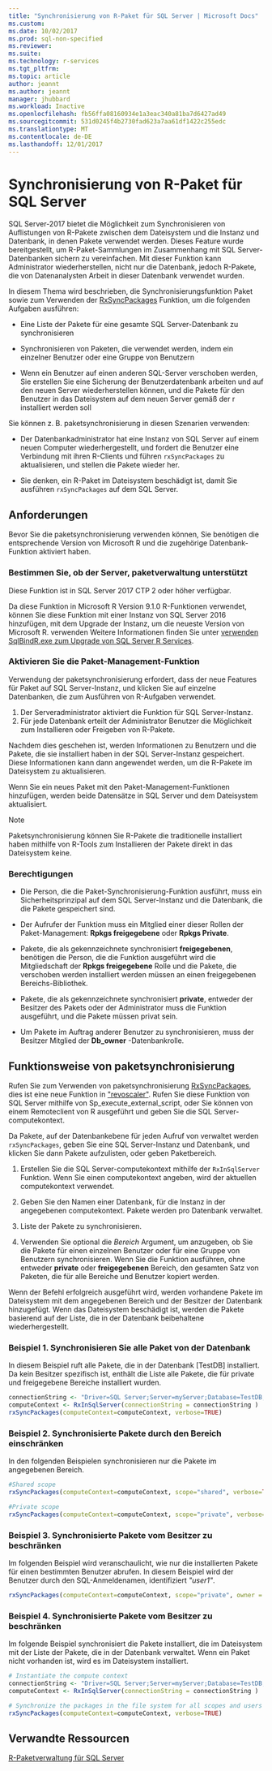 ```yaml
---
title: "Synchronisierung von R-Paket für SQL Server | Microsoft Docs"
ms.custom: 
ms.date: 10/02/2017
ms.prod: sql-non-specified
ms.reviewer: 
ms.suite: 
ms.technology: r-services
ms.tgt_pltfrm: 
ms.topic: article
author: jeannt
ms.author: jeannt
manager: jhubbard
ms.workload: Inactive
ms.openlocfilehash: fb56ffa08160934e1a3eac340a81ba7d6427ad49
ms.sourcegitcommit: 531d0245f4b2730fad623a7aa61df1422c255edc
ms.translationtype: MT
ms.contentlocale: de-DE
ms.lasthandoff: 12/01/2017
---
```

# <a name="r-package-synchronization-for-sql-server"></a>Synchronisierung von R-Paket für SQL Server

SQL Server-2017 bietet die Möglichkeit zum Synchronisieren von Auflistungen von R-Pakete zwischen dem Dateisystem und die Instanz und Datenbank, in denen Pakete verwendet werden.
Dieses Feature wurde bereitgestellt, um R-Paket-Sammlungen im Zusammenhang mit SQL Server-Datenbanken sichern zu vereinfachen. Mit dieser Funktion kann Administrator wiederherstellen, nicht nur die Datenbank, jedoch R-Pakete, die von Datenanalysten Arbeit in dieser Datenbank verwendet wurden.

In diesem Thema wird beschrieben, die Synchronisierungsfunktion Paket sowie zum Verwenden der [RxSyncPackages](https://docs.microsoft.com/r-server/r-reference/revoscaler/rxsyncpackages) Funktion, um die folgenden Aufgaben ausführen:

+ Eine Liste der Pakete für eine gesamte SQL Server-Datenbank zu synchronisieren

+ Synchronisieren von Paketen, die verwendet werden, indem ein einzelner Benutzer oder eine Gruppe von Benutzern

+ Wenn ein Benutzer auf einen anderen SQL-Server verschoben werden, Sie erstellen Sie eine Sicherung der Benutzerdatenbank arbeiten und auf den neuen Server wiederherstellen können, und die Pakete für den Benutzer in das Dateisystem auf dem neuen Server gemäß der r installiert werden soll

Sie können z. B. paketsynchronisierung in diesen Szenarien verwenden:

+ Der Datenbankadministrator hat eine Instanz von SQL Server auf einem neuen Computer wiederhergestellt, und fordert die Benutzer eine Verbindung mit ihren R-Clients und führen `rxSyncPackages` zu aktualisieren, und stellen die Pakete wieder her.

+ Sie denken, ein R-Paket im Dateisystem beschädigt ist, damit Sie ausführen `rxSyncPackages` auf dem SQL Server.

## <a name="requirements"></a>Anforderungen

Bevor Sie die paketsynchronisierung verwenden können, Sie benötigen die entsprechende Version von Microsoft R und die zugehörige Datenbank-Funktion aktiviert haben.

### <a name="determine-whether-your-server-supports-package-management"></a>Bestimmen Sie, ob der Server, paketverwaltung unterstützt

Diese Funktion ist in SQL Server 2017 CTP 2 oder höher verfügbar.

Da diese Funktion in Microsoft R Version 9.1.0 R-Funktionen verwendet, können Sie diese Funktion mit einer Instanz von SQL Server 2016 hinzufügen, mit dem Upgrade der Instanz, um die neueste Version von Microsoft R. verwenden Weitere Informationen finden Sie unter [verwenden SqlBindR.exe zum Upgrade von SQL Server R Services](use-sqlbindr-exe-to-upgrade-an-instance-of-sql-server.md).

### <a name="enable-the-package-management-feature"></a>Aktivieren Sie die Paket-Management-Funktion

Verwendung der paketsynchronisierung erfordert, dass der neue Features für Paket auf SQL Server-Instanz, und klicken Sie auf einzelne Datenbanken, die zum Ausführen von R-Aufgaben verwendet.

1. Der Serveradministrator aktiviert die Funktion für SQL Server-Instanz.
2. Für jede Datenbank erteilt der Administrator Benutzer die Möglichkeit zum Installieren oder Freigeben von R-Pakete.

Nachdem dies geschehen ist, werden Informationen zu Benutzern und die Pakete, die sie installiert haben in der SQL Server-Instanz gespeichert. Diese Informationen kann dann angewendet werden, um die R-Pakete im Dateisystem zu aktualisieren.

Wenn Sie ein neues Paket mit den Paket-Management-Funktionen hinzufügen, werden beide Datensätze in SQL Server und dem Dateisystem aktualisiert.

> [!NOTE]
> Paketsynchronisierung können Sie R-Pakete die traditionelle installiert haben mithilfe von R-Tools zum Installieren der Pakete direkt in das Dateisystem keine.
### <a name="permissions"></a>Berechtigungen

+ Die Person, die die Paket-Synchronisierung-Funktion ausführt, muss ein Sicherheitsprinzipal auf dem SQL Server-Instanz und die Datenbank, die die Pakete gespeichert sind.

+ Der Aufrufer der Funktion muss ein Mitglied einer dieser Rollen der Paket-Management: **Rpkgs freigegebene** oder **Rpkgs Private**.

+ Pakete, die als gekennzeichnete synchronisiert **freigegebenen**, benötigen die Person, die die Funktion ausgeführt wird die Mitgliedschaft der **Rpkgs freigegebene** Rolle und die Pakete, die verschoben werden installiert werden müssen an einen freigegebenen Bereichs-Bibliothek.

+ Pakete, die als gekennzeichnete synchronisiert **private**, entweder der Besitzer des Pakets oder der Administrator muss die Funktion ausgeführt, und die Pakete müssen privat sein.

+ Um Pakete im Auftrag anderer Benutzer zu synchronisieren, muss der Besitzer Mitglied der **Db_owner** -Datenbankrolle.

## <a name="how-package-synchronization-works"></a>Funktionsweise von paketsynchronisierung

Rufen Sie zum Verwenden von paketsynchronisierung [RxSyncPackages](https://docs.microsoft.com/r-server/r-reference/revoscaler/rxsyncpackages), dies ist eine neue Funktion in ["revoscaler"](https://docs.microsoft.com/r-server/r-reference/revoscaler/revoscaler). Rufen Sie diese Funktion von SQL Server mithilfe von Sp_execute_external_script, oder Sie können von einem Remoteclient von R ausgeführt und geben Sie die SQL Server-computekontext. 

Da Pakete, auf der Datenbankebene für jeden Aufruf von verwaltet werden `rxSyncPackages`, geben Sie eine SQL Server-Instanz und Datenbank, und klicken Sie dann Pakete aufzulisten, oder geben Paketbereich.

1. Erstellen Sie die SQL Server-computekontext mithilfe der `RxInSqlServer` Funktion. Wenn Sie einen computekontext angeben, wird der aktuellen computekontext verwendet.

2. Geben Sie den Namen einer Datenbank, für die Instanz in der angegebenen computekontext. Pakete werden pro Datenbank verwaltet.

3. Liste der Pakete zu synchronisieren.

4.  Verwenden Sie optional die *Bereich* Argument, um anzugeben, ob Sie die Pakete für einen einzelnen Benutzer oder für eine Gruppe von Benutzern synchronisieren. Wenn Sie die Funktion ausführen, ohne entweder **private** oder **freigegebenen** Bereich, den gesamten Satz von Paketen, die für alle Bereiche und Benutzer kopiert werden.

Wenn der Befehl erfolgreich ausgeführt wird, werden vorhandene Pakete im Dateisystem mit dem angegebenen Bereich und der Besitzer der Datenbank hinzugefügt. Wenn das Dateisystem beschädigt ist, werden die Pakete basierend auf der Liste, die in der Datenbank beibehaltene wiederhergestellt.

### <a name="example-1-synchronize-all-package-by-database"></a>Beispiel 1. Synchronisieren Sie alle Paket von der Datenbank

In diesem Beispiel ruft alle Pakete, die in der Datenbank [TestDB] installiert. Da kein Besitzer spezifisch ist, enthält die Liste alle Pakete, die für private und freigegebene Bereiche installiert wurden.

```R
connectionString <- "Driver=SQL Server;Server=myServer;Database=TestDB;Trusted_Connection=True;"
computeContext <- RxInSqlServer(connectionString = connectionString )
rxSyncPackages(computeContext=computeContext, verbose=TRUE)
```

### <a name="example-2-restrict-synchronized-packages-by-scope"></a>Beispiel 2. Synchronisierte Pakete durch den Bereich einschränken

In den folgenden Beispielen synchronisieren nur die Pakete im angegebenen Bereich.

```R
#Shared scope
rxSyncPackages(computeContext=computeContext, scope="shared", verbose=TRUE)

#Private scope
rxSyncPackages(computeContext=computeContext, scope="private", verbose=TRUE)
```

### <a name="example-3-restrict-synchronized-packages-by-owner"></a>Beispiel 3. Synchronisierte Pakete vom Besitzer zu beschränken

Im folgenden Beispiel wird veranschaulicht, wie nur die installierten Pakete für einen bestimmten Benutzer abrufen. In diesem Beispiel wird der Benutzer durch den SQL-Anmeldenamen, identifiziert *"user1"*.

```R
rxSyncPackages(computeContext=computeContext, scope="private", owner = "user1", verbose=TRUE))
```

### <a name="example-4-restrict-synchronized-packages-by-owner"></a>Beispiel 4. Synchronisierte Pakete vom Besitzer zu beschränken

Im folgende Beispiel synchronisiert die Pakete installiert, die im Dateisystem mit der Liste der Pakete, die in der Datenbank verwaltet. Wenn ein Paket nicht vorhanden ist, wird es im Dateisystem installiert.

```R
# Instantiate the compute context
connectionString <- "Driver=SQL Server;Server=myServer;Database=TestDB;Trusted_Connection=True;"
computeContext <- RxInSqlServer(connectionString = connectionString )

# Synchronize the packages in the file system for all scopes and users
rxSyncPackages(computeContext=computeContext, verbose=TRUE)
```

## <a name="related-resources"></a>Verwandte Ressourcen

[R-Paketverwaltung für SQL Server](r-package-management-for-sql-server-r-services.md)
